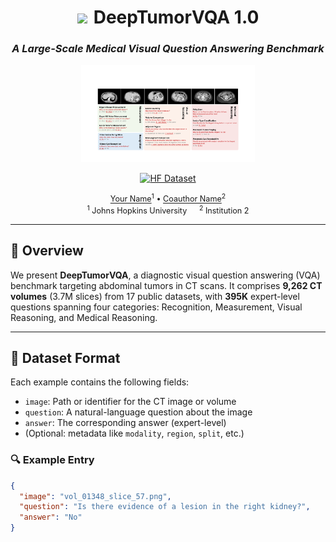 <div align="center">

<h1><img src="docs/resources/icons/scan.ico" width="4%" style="margin-right: 10px"/>DeepTumorVQA 1.0</h1>
<h3><i>A Large-Scale Medical Visual Question Answering Benchmark</i></h3>

<img src="images/taskdemonstration.pdf" width="55%" alt="Dataset teaser"/>

<p>
<a href="https://huggingface.co/datasets/tumor-vqa/DeepTumorVQA_1.0" target="_blank">
    <img alt="HF Dataset" src="https://img.shields.io/badge/Dataset-HuggingFace-yellow?logo=huggingface" height="20" />
</a>
</p>

<div style="font-size: 0.9em;">
    <a href="https://yourhomepage.com" target="_blank">Your Name</a><sup>1</sup> •
    <a href="https://yourcoauthor.com" target="_blank">Coauthor Name</a><sup>2</sup>
</div>

<div style="font-size: 0.9em;">
    <sup>1</sup> Johns Hopkins University &emsp;
    <sup>2</sup> Institution 2
</div>

</div>

---

## 🧠 Overview
We present **DeepTumorVQA**, a diagnostic visual question answering (VQA) benchmark targeting abdominal tumors in CT scans. It comprises **9,262 CT volumes** (3.7M slices) from 17 public datasets, with **395K** expert-level questions spanning four categories: Recognition, Measurement, Visual Reasoning, and Medical Reasoning.

---

## 📁 Dataset Format

Each example contains the following fields:

- `image`: Path or identifier for the CT image or volume
- `question`: A natural-language question about the image
- `answer`: The corresponding answer (expert-level)
- (Optional: metadata like `modality`, `region`, `split`, etc.)

### 🔍 Example Entry

```json
{
  "image": "vol_01348_slice_57.png",
  "question": "Is there evidence of a lesion in the right kidney?",
  "answer": "No"
}

 
